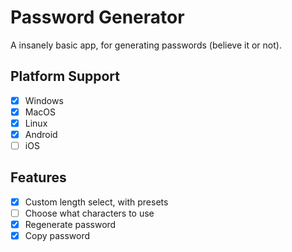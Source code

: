 # Password Generator

A insanely basic app, for generating passwords (believe it or not).

## Platform Support

- [x] Windows
- [x] MacOS
- [x] Linux
- [x] Android
- [ ] iOS

## Features

- [x] Custom length select, with presets
- [ ] Choose what characters to use
- [x] Regenerate password
- [x] Copy password
